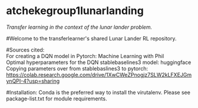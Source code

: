 # atchekegroup1lunarlanding
<i> Transfer learning in the context of the lunar lander problem. </i>

#Welcome to the transferlearner's shared Lunar Lander RL repository.

#Sources cited:
<br> For creating a DQN model in Pytorch: Machine Learning with Phil
<br> Optimal hyperparameters for the DQN stablebaselines3 model: huggingface
<br> Copying parameters over from stablebaslines3 to pytorch: https://colab.research.google.com/drive/1XwCWeZPnogjz7SLW2kLFXEJGmynQPI-4?usp=sharing

#Installation:
Conda is the preferred way to install the virutalenv. Please see package-list.txt for module requirements.
